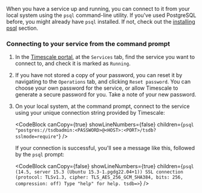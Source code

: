 When you have a service up and running, you can connect to it from your local
system using the `psql` command-line utility. If you've used PostgreSQL before,
you might already have `psql` installed. If not, check out the [installing
psql][install-psql] section.

<Procedure>

### Connecting to your service from the command prompt

1.  In the [Timescale portal][tsc-portal], at the `Services` tab, find the
    service you want to connect to, and check it is marked as `Running`.
1.  [](#)<Optional /> If you have not stored a copy of your password, you can
    reset it by navigating to the `Operations` tab, and clicking
    `Reset password`. You can choose your own password for the service, or allow
    Timescale to generate a secure password for you. Take a note of your new
    password.
1.  On your local system, at the command prompt, connect to the service using
    your unique connection string provided by Timescale:

    <CodeBlock canCopy={true} showLineNumbers={false} children={`
    psql "postgres://tsdbadmin:<PASSWORD>@<HOST>:<PORT>/tsdb?sslmode=require"
    `} />

    If your connection is successful, you'll see a message like this, followed
    by the `psql` prompt:

    <CodeBlock canCopy={false} showLineNumbers={true} children={`
    psql (14.5, server 15.3 (Ubuntu 15.3-1.pgdg22.04+1))
    SSL connection (protocol: TLSv1.3, cipher: TLS_AES_256_GCM_SHA384, bits: 256, compression: off)
    Type "help" for help.
    tsdb=>
    `} />

</Procedure>

[install-psql]: /use-timescale/:currentVersion:/integrations/query-admin/about-psql/
[tsc-portal]: https://console.cloud.timescale.com/
